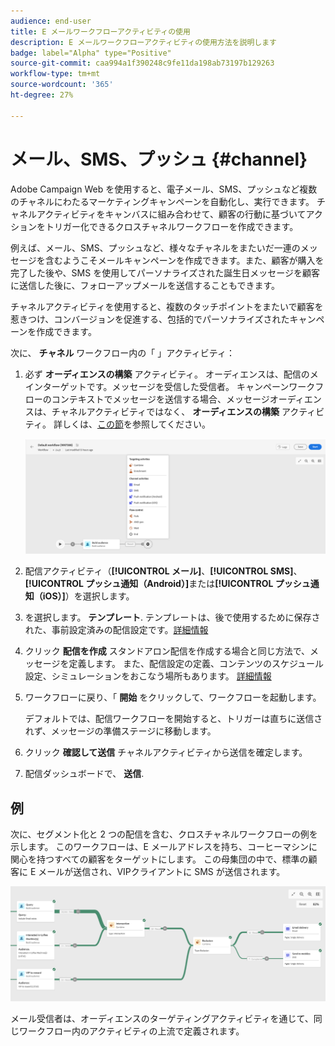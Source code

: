 ```yaml
---
audience: end-user
title: E メールワークフローアクティビティの使用
description: E メールワークフローアクティビティの使用方法を説明します
badge: label="Alpha" type="Positive"
source-git-commit: caa994a1f390248c9fe11da198ab73197b129263
workflow-type: tm+mt
source-wordcount: '365'
ht-degree: 27%

---
```



# メール、SMS、プッシュ {#channel}

Adobe Campaign Web を使用すると、電子メール、SMS、プッシュなど複数のチャネルにわたるマーケティングキャンペーンを自動化し、実行できます。 チャネルアクティビティをキャンバスに組み合わせて、顧客の行動に基づいてアクションをトリガー化できるクロスチャネルワークフローを作成できます。

例えば、メール、SMS、プッシュなど、様々なチャネルをまたいだ一連のメッセージを含むようこそメールキャンペーンを作成できます。また、顧客が購入を完了した後や、SMS を使用してパーソナライズされた誕生日メッセージを顧客に送信した後に、フォローアップメールを送信することもできます。

チャネルアクティビティを使用すると、複数のタッチポイントをまたいで顧客を惹きつけ、コンバージョンを促進する、包括的でパーソナライズされたキャンペーンを作成できます。

次に、 **チャネル** ワークフロー内の「 」アクティビティ：

1. 必ず **オーディエンスの構築** アクティビティ。 オーディエンスは、配信のメインターゲットです。メッセージを受信した受信者。 キャンペーンワークフローのコンテキストでメッセージを送信する場合、メッセージオーディエンスは、チャネルアクティビティではなく、 **オーディエンスの構築** アクティビティ。 詳しくは、[この節](build-audience.md)を参照してください。

   ![](../../msg/assets/add-delivery-in-wf.png)

1. 配信アクティビティ（**[!UICONTROL メール]**、**[!UICONTROL SMS]**、**[!UICONTROL プッシュ通知（Android）]**&#x200B;または&#x200B;**[!UICONTROL プッシュ通知（iOS）]**）を選択します。

1. を選択します。 **テンプレート**. テンプレートは、後で使用するために保存された、事前設定済みの配信設定です。[詳細情報](../../msg/delivery-template.md)

1. クリック **配信を作成** スタンドアロン配信を作成する場合と同じ方法で、メッセージを定義します。 また、配信設定の定義、コンテンツのスケジュール設定、シミュレーションをおこなう場所もあります。 [詳細情報](../../msg/gs-messages.md)

1. ワークフローに戻り、「 **開始** をクリックして、ワークフローを起動します。

   デフォルトでは、配信ワークフローを開始すると、トリガーは直ちに送信されず、メッセージの準備ステージに移動します。

1. クリック **確認して送信** チャネルアクティビティから送信を確定します。

1. 配信ダッシュボードで、 **送信**.

## 例

次に、セグメント化と 2 つの配信を含む、クロスチャネルワークフローの例を示します。 このワークフローは、E メールアドレスを持ち、コーヒーマシンに関心を持つすべての顧客をターゲットにします。 この母集団の中で、標準の顧客に E メールが送信され、VIPクライアントに SMS が送信されます。

![](../assets/workflow-channel-example.png)
<!--
description, which use case you can perform (common other activities that you can link before of after the activity)

how to add and configure the activity

example of a configured activity within a workflow
The Email delivery activity allows you to configure the sending an email in a workflow. 

-->



<!-- Scheduled emails available?

This can be a single send email and sent just once, or it can be a recurring email.
* Single send emails are standard emails, sent once.
* Recurring emails allow you to send the same email multiple times to different targets over a defined period. You can aggregate the deliveries per period in order to get reports that correspond to your needs.

When linked to a scheduler, you can define recurring emails.-->

メール受信者は、オーディエンスのターゲティングアクティビティを通じて、同じワークフロー内のアクティビティの上流で定義されます。

<!--The message preparation is triggered according to the workflow execution parameters. From the message dashboard, you can select whether to request or not a manual confirmation to send the message (required by default). You can start the workflow manually or place a scheduler activity in the workflow to automate execution.-->
